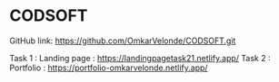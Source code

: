 # CODSOFT
GitHub link: https://github.com/OmkarVelonde/CODSOFT.git

Task 1 : Landing page : https://landingpagetask21.netlify.app/
Task 2 : Portfolio : https://portfolio-omkarvelonde.netlify.app/
